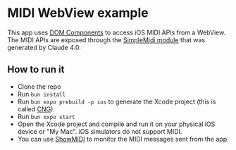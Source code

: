 # MIDI WebView example

This app uses [DOM Components](https://docs.expo.dev/guides/dom-components/) to access iOS MIDI APIs from a WebView. The MIDI APIs are exposed through the [SimpleMidi module](https://github.com/brentvatne/midi-webview-example/tree/main/modules/simple-midi) that was generated by Claude 4.0.

## How to run it

- Clone the repo
- Run `bun install`
- Run `bun expo prebuild -p ios` to generate the Xcode project (this is called [CNG](https://docs.expo.dev/workflow/continuous-native-generation/)).
- Run `bun expo start`
- Open the Xcode project and compile and run it on your physical iOS device or "My Mac". iOS simulators do not support MIDI.
- You can use [ShowMIDI](https://github.com/gbevin/ShowMIDI) to monitor the MIDI messages sent from the app.